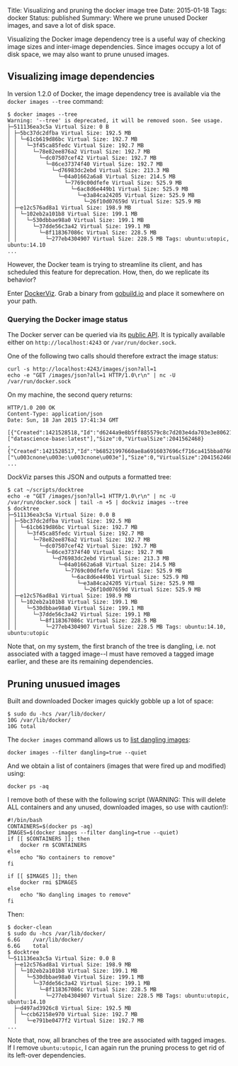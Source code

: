 Title: Visualizing and pruning the docker image tree
Date: 2015-01-18
Tags: docker
Status: published
Summary: Where we prune unused Docker images, and save a lot of disk space.

Visualizing the Docker image dependency tree is a useful way of
checking image sizes and inter-image dependencies.  Since images
occupy a lot of disk space, we may also want to prune unused images.

## Visualizing image dependencies

In version 1.2.0 of Docker, the image dependency tree is available via
the ``docker images --tree`` command:

```
$ docker images --tree
Warning: '--tree' is deprecated, it will be removed soon. See usage.
├─511136ea3c5a Virtual Size: 0 B
│ ├─5bc37dc2dfba Virtual Size: 192.5 MB
│ │ └─61cb619d86bc Virtual Size: 192.7 MB
│ │   └─3f45ca85fedc Virtual Size: 192.7 MB
│ │     └─78e82ee876a2 Virtual Size: 192.7 MB
│ │       └─dc07507cef42 Virtual Size: 192.7 MB
│ │         └─86ce37374f40 Virtual Size: 192.7 MB
│ │           └─d76983dc2ebd Virtual Size: 213.3 MB
│ │             └─04a01662a6a8 Virtual Size: 214.5 MB
│ │               └─7769c00dfefe Virtual Size: 525.9 MB
│ │                 └─6ac8d6e449b1 Virtual Size: 525.9 MB
│ │                   └─e3a84ca24205 Virtual Size: 525.9 MB
│ │                     └─26f10d07659d Virtual Size: 525.9 MB
│ ├─e12c576ad8a1 Virtual Size: 198.9 MB
│ │ └─102eb2a101b8 Virtual Size: 199.1 MB
│ │   └─530dbbae98a0 Virtual Size: 199.1 MB
│ │     └─37dde56c3a42 Virtual Size: 199.1 MB
│ │       └─8f118367086c Virtual Size: 228.5 MB
│ │         └─277eb4304907 Virtual Size: 228.5 MB Tags: ubuntu:utopic, ubuntu:14.10
...
```

However, the Docker team is trying to streamline its client, and has
scheduled this feature for deprecation.  How, then, do we replicate
its behavior?

Enter [DockerViz](https://github.com/justone/dockviz).  Grab a binary
from [gobuild.io](http://gobuild.io/github.com/justone/dockviz) and
place it somewhere on your path.

### Querying the Docker image status

The Docker server can be queried via its
[public API](https://docs.docker.com/reference/api/docker_remote_api/).
It is typically available either on ``http://localhost:4243`` or
``/var/run/docker.sock``.

One of the following two calls should therefore extract the image
status:

```
curl -s http://localhost:4243/images/json?all=1
echo -e "GET /images/json?all=1 HTTP/1.0\r\n" | nc -U /var/run/docker.sock
```

On my machine, the second query returns:

```
HTTP/1.0 200 OK
Content-Type: application/json
Date: Sun, 18 Jan 2015 17:41:34 GMT

[{"Created":1421528518,"Id":"d6244a9e8b5ff885579c8c7d203e4da703e3e80621449dbbd58c365dba5c83b1","ParentId":"b68521997660ae8a6916037696cf716ca415bba0766487bfa5b79cda4adfb62c","RepoTags":["datascience-base:latest"],"Size":0,"VirtualSize":2041562468}
,{"Created":1421528517,"Id":"b68521997660ae8a6916037696cf716ca415bba0766487bfa5b79cda4adfb62c","ParentId":"d3cb571e5e16fce16a59c16c87e01ea4051d7cae016dba90688c9e4a53a921c4","RepoTags":["\u003cnone\u003e:\u003cnone\u003e"],"Size":0,"VirtualSize":2041562468}
...
```

DockViz parses this JSON and outputs a formatted tree:

```
$ cat ~/scripts/docktree 
echo -e "GET /images/json?all=1 HTTP/1.0\r\n" | nc -U /var/run/docker.sock | tail -n +5 | dockviz images --tree
$ docktree
├─511136ea3c5a Virtual Size: 0.0 B
│ ├─5bc37dc2dfba Virtual Size: 192.5 MB
│ │ └─61cb619d86bc Virtual Size: 192.7 MB
│ │   └─3f45ca85fedc Virtual Size: 192.7 MB
│ │     └─78e82ee876a2 Virtual Size: 192.7 MB
│ │       └─dc07507cef42 Virtual Size: 192.7 MB
│ │         └─86ce37374f40 Virtual Size: 192.7 MB
│ │           └─d76983dc2ebd Virtual Size: 213.3 MB
│ │             └─04a01662a6a8 Virtual Size: 214.5 MB
│ │               └─7769c00dfefe Virtual Size: 525.9 MB
│ │                 └─6ac8d6e449b1 Virtual Size: 525.9 MB
│ │                   └─e3a84ca24205 Virtual Size: 525.9 MB
│ │                     └─26f10d07659d Virtual Size: 525.9 MB
│ ├─e12c576ad8a1 Virtual Size: 198.9 MB
│ │ └─102eb2a101b8 Virtual Size: 199.1 MB
│ │   └─530dbbae98a0 Virtual Size: 199.1 MB
│ │     └─37dde56c3a42 Virtual Size: 199.1 MB
│ │       └─8f118367086c Virtual Size: 228.5 MB
│ │         └─277eb4304907 Virtual Size: 228.5 MB Tags: ubuntu:14.10, ubuntu:utopic
```

Note that, on my system, the first branch of the tree is dangling,
i.e. not associated with a tagged image--I must have removed a tagged
image earlier, and these are its remaining dependencies.

## Pruning unusued images

Built and downloaded Docker images quickly gobble up a lot of space:

```
$ sudo du -hcs /var/lib/docker/
10G	/var/lib/docker/
10G	total
```

The ``docker images`` command allows us to
[list dangling images](https://docs.docker.com/reference/commandline/cli/#images):

```
docker images --filter dangling=true --quiet
```

And we obtain a list of containers (images that were fired up and
modified) using:

```
docker ps -aq
```

I remove both of these with the following script (WARNING: This
will delete ALL containers and any unused, downloaded images, so use
with caution!):

```
#!/bin/bash
CONTAINERS=$(docker ps -aq)
IMAGES=$(docker images --filter dangling=true --quiet)
if [[ $CONTAINERS ]]; then
    docker rm $CONTAINERS
else
    echo "No containers to remove"
fi

if [[ $IMAGES ]]; then
    docker rmi $IMAGES
else
    echo "No dangling images to remove"
fi
```

Then:

```
$ docker-clean
$ sudo du -hcs /var/lib/docker/
6.6G	/var/lib/docker/
6.6G	total
$ docktree
└─511136ea3c5a Virtual Size: 0.0 B
  ├─e12c576ad8a1 Virtual Size: 198.9 MB
  │ └─102eb2a101b8 Virtual Size: 199.1 MB
  │   └─530dbbae98a0 Virtual Size: 199.1 MB
  │     └─37dde56c3a42 Virtual Size: 199.1 MB
  │       └─8f118367086c Virtual Size: 228.5 MB
  │         └─277eb4304907 Virtual Size: 228.5 MB Tags: ubuntu:utopic, ubuntu:14.10
  ├─d497ad3926c8 Virtual Size: 192.5 MB
  │ └─ccb62158e970 Virtual Size: 192.7 MB
  │   └─e791be0477f2 Virtual Size: 192.7 MB
...
```

Note that, now, all branches of the tree are associated with tagged
images.  If I remove ``ubuntu:utopic``, I can again run the pruning
process to get rid of its left-over dependencies.
